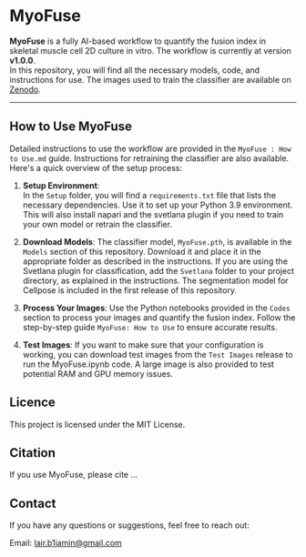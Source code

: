 # MyoFuse

**MyoFuse** is a fully AI-based workflow to quantify the fusion index in skeletal muscle cell 2D culture in vitro. The workflow is currently at version **v1.0.0**.  
In this repository, you will find all the necessary models, code, and instructions for use. The images used to train the classifier are available on [Zenodo](https://zenodo.org/records/14731491).

---

## How to Use MyoFuse

Detailed instructions to use the workflow are provided in the `MyoFuse : How to Use.md` guide. Instructions for retraining the classifier are also available. Here's a quick overview of the setup process:

1. **Setup Environment**:  
   In the `Setup` folder, you will find a `requirements.txt` file that lists the necessary dependencies. Use it to set up your Python 3.9 environment.  
   This will also install napari and the svetlana plugin if you need to train your own model or retrain the classifier.

2. **Download Models**:
   The classifier model, `MyoFuse.pth`, is available in the `Models` section of this repository. Download it and place it in the appropriate folder as described in the instructions. If you are using the Svetlana plugin for classification, add the `Svetlana` folder to your project directory, as explained in the instructions. The segmentation model for Cellpose is included in the first release of this repository.
   
3. **Process Your Images**:
    Use the Python notebooks provided in the `Codes` section to process your images and quantify the fusion index. Follow the step-by-step guide `MyoFuse: How to Use` to ensure accurate results.

4. **Test Images**:
    If you want to make sure that your configuration is working, you can download test images from the `Test Images` release to run the MyoFuse.ipynb code. A large image is also provided to test potential RAM and GPU memory issues.

## Licence
This project is licensed under the MIT License.

## Citation
If you use MyoFuse, please cite ...

## Contact
If you have any questions or suggestions, feel free to reach out:

Email: lair.b1jamin@gmail.com
